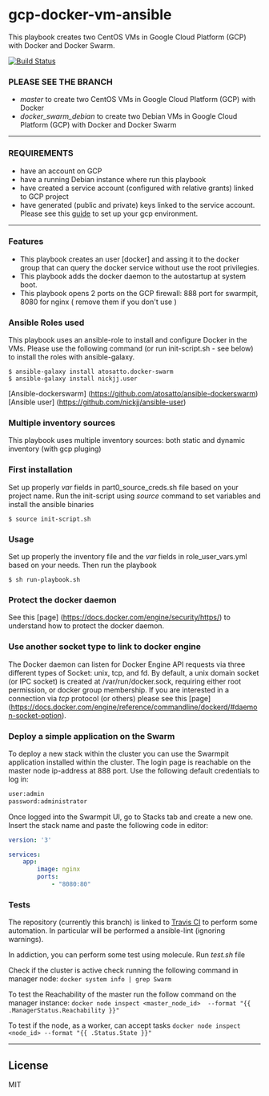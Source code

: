 # gcp-docker-vm-ansible
This playbook creates two CentOS VMs in Google Cloud Platform (GCP) with Docker and Docker Swarm.

[![Build Status](https://travis-ci.org/matteodamico/gcp-docker-vm-ansible.svg?branch=docker_swarm_centos.png)](https://travis-ci.org/github/matteodamico/gcp-docker-vm-ansible)

### PLEASE SEE THE BRANCH 
- *master* to create two CentOS VMs in Google Cloud Platform (GCP) with Docker
- *docker_swarm_debian* to create two Debian VMs in Google Cloud Platform (GCP) with Docker and Docker Swarm

-----------
### REQUIREMENTS
- have an account on GCP
- have a running Debian instance where run this playbook
- have created a service account (configured with relative grants) linked to GCP project
- have generated (public and private) keys linked to the service account.
Please see this [guide](https://developers.redhat.com/blog/2020/05/06/using-ansible-to-automate-google-cloud-platform/) to set up your gcp environment.

-----------
### Features
- This playbook creates an user [docker] and assing it to the docker group that can query the docker service without use the root privilegies.
- This playbook adds the docker daemon to the autostartup at system boot. 
- This playbook opens 2 ports on the GCP firewall: 888 port for swarmpit, 8080 for nginx ( remove them if you don't use )

### Ansible Roles used
This playbook uses an ansible-role to install and configure Docker in the VMs.
Please use the following command (or run init-script.sh - see below) to install the roles with ansible-galaxy.

`$ ansible-galaxy install atosatto.docker-swarm`  
`$ ansible-galaxy install nickjj.user`

[Ansible-dockerswarm] (https://github.com/atosatto/ansible-dockerswarm)  
[Ansible user] (https://github.com/nickjj/ansible-user)

###  Multiple inventory sources
This playbook uses multiple inventory sources: both static and dynamic inventory (with gcp pluging)


### First installation
Set up properly *var* fields in part0_source_creds.sh file based on your project name.
Run the init-script using *source* command to set variables and install the ansible binaries

`$ source init-script.sh`

### Usage
Set up properly the inventory file and the *var* fields in role_user_vars.yml based on your needs.
Then run the playbook

`$ sh run-playbook.sh`

### Protect the docker daemon
See this [page] (https://docs.docker.com/engine/security/https/) to understand how to protect the docker daemon.

### Use another socket type to link to docker engine
The Docker daemon can listen for Docker Engine API requests via three different types of Socket: unix, tcp, and fd.
By default, a unix domain socket (or IPC socket) is created at /var/run/docker.sock, requiring either root permission, or docker group membership.
If you are interested in a connection via *tcp* protocol (or others) please see this [page] (https://docs.docker.com/engine/reference/commandline/dockerd/#daemon-socket-option).

### Deploy a simple application on the Swarm
To deploy a new stack within the cluster you can use the Swarmpit application installed within the cluster.
The login page is reachable on the master node ip-address at 888 port.
Use the following default credentials to log in:

```txt
user:admin
password:administrator
```

Once logged into the Swarmpit UI, go to Stacks tab and create a new one.
Insert the stack name and paste the following code in editor:
```yaml 
version: '3'

services:
    app:
        image: nginx
        ports: 
            - "8080:80"
```


### Tests
The repository (currently this branch) is linked to [Travis CI](https://travis-ci.org/) to perform some automation.
In particular will be performed a ansible-lint (ignoring warnings).

In addiction, you can perform some test using molecule.
Run *test.sh* file

Check if the cluster is active check running the following command in manager node:
`docker system info | grep Swarm`

To test the Reachability of the master run the follow command on the manager instance:
`docker node inspect <master_node_id>  --format "{{ .ManagerStatus.Reachability }}"`

To test if the node, as a worker, can accept tasks
`docker node inspect <node_id> --format "{{ .Status.State }}"`

-----------
## License

MIT
